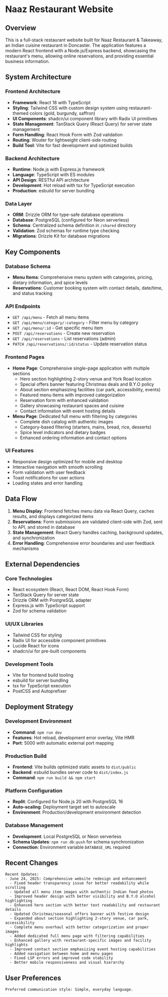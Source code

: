 # Naaz Restaurant Website

## Overview

This is a full-stack restaurant website built for Naaz Restaurant & Takeaway, an Indian cuisine restaurant in Doncaster. The application features a modern React frontend with a Node.js/Express backend, showcasing the restaurant's menu, allowing online reservations, and providing essential business information.

## System Architecture

### Frontend Architecture
- **Framework**: React 18 with TypeScript
- **Styling**: Tailwind CSS with custom design system using restaurant-themed colors (gold, burgundy, saffron)
- **UI Components**: shadcn/ui component library with Radix UI primitives
- **State Management**: TanStack Query (React Query) for server state management
- **Form Handling**: React Hook Form with Zod validation
- **Routing**: Wouter for lightweight client-side routing
- **Build Tool**: Vite for fast development and optimized builds

### Backend Architecture
- **Runtime**: Node.js with Express.js framework
- **Language**: TypeScript with ES modules
- **API Design**: RESTful API architecture
- **Development**: Hot reload with tsx for TypeScript execution
- **Production**: esbuild for server bundling

### Data Layer
- **ORM**: Drizzle ORM for type-safe database operations
- **Database**: PostgreSQL (configured for Neon serverless)
- **Schema**: Centralized schema definition in `/shared` directory
- **Validation**: Zod schemas for runtime type checking
- **Migrations**: Drizzle Kit for database migrations

## Key Components

### Database Schema
- **Menu Items**: Comprehensive menu system with categories, pricing, dietary information, and spice levels
- **Reservations**: Customer booking system with contact details, date/time, and status tracking

### API Endpoints
- `GET /api/menu` - Fetch all menu items
- `GET /api/menu/category/:category` - Filter menu by category
- `GET /api/menu/:id` - Get specific menu item
- `POST /api/reservations` - Create new reservation
- `GET /api/reservations` - List reservations (admin)
- `PATCH /api/reservations/:id/status` - Update reservation status

### Frontend Pages
- **Home Page**: Comprehensive single-page application with multiple sections
  - Hero section highlighting 2-story venue and York Road location
  - Special offers banner featuring Christmas deals and B.Y.O policy
  - About section emphasizing facilities (car park, accessibility, events)
  - Featured menu items with improved categorization
  - Reservation form with enhanced validation
  - Gallery showcasing restaurant spaces and cuisine
  - Contact information with event hosting details
- **Menu Page**: Dedicated full menu with filtering by categories
  - Complete dish catalog with authentic images
  - Category-based filtering (starters, mains, bread, rice, desserts)
  - Spice level indicators and dietary badges
  - Enhanced ordering information and contact options

### UI Features
- Responsive design optimized for mobile and desktop
- Interactive navigation with smooth scrolling
- Form validation with user feedback
- Toast notifications for user actions
- Loading states and error handling

## Data Flow

1. **Menu Display**: Frontend fetches menu data via React Query, caches results, and displays categorized items
2. **Reservations**: Form submissions are validated client-side with Zod, sent to API, and stored in database
3. **State Management**: React Query handles caching, background updates, and synchronization
4. **Error Handling**: Comprehensive error boundaries and user feedback mechanisms

## External Dependencies

### Core Technologies
- React ecosystem (React, React DOM, React Hook Form)
- TanStack Query for server state
- Drizzle ORM with PostgreSQL adapter
- Express.js with TypeScript support
- Zod for schema validation

### UI/UX Libraries
- Tailwind CSS for styling
- Radix UI for accessible component primitives
- Lucide React for icons
- shadcn/ui for pre-built components

### Development Tools
- Vite for frontend build tooling
- esbuild for server bundling
- tsx for TypeScript execution
- PostCSS and Autoprefixer

## Deployment Strategy

### Development Environment
- **Command**: `npm run dev`
- **Features**: Hot reload, development error overlay, Vite HMR
- **Port**: 5000 with automatic external port mapping

### Production Build
- **Frontend**: Vite builds optimized static assets to `dist/public`
- **Backend**: esbuild bundles server code to `dist/index.js`
- **Command**: `npm run build && npm start`

### Platform Configuration
- **Replit**: Configured for Node.js 20 with PostgreSQL 16
- **Auto-scaling**: Deployment target set to autoscale
- **Environment**: Production/development environment detection

### Database Management
- **Development**: Local PostgreSQL or Neon serverless
- **Schema Updates**: `npm run db:push` for schema synchronization
- **Connection**: Environment variable `DATABASE_URL` required

## Recent Changes

```
Recent Updates:
- June 24, 2025: Comprehensive website redesign and enhancement
  - Fixed header transparency issue for better readability while scrolling
  - Updated all menu item images with authentic Indian food photos
  - Improved header design with better visibility and B.Y.O alcohol highlighting
  - Enhanced hero section with better text readability and restaurant details
  - Updated Christmas/seasonal offers banner with festive design
  - Expanded about section highlighting 2-story venue, car park, accessibility
  - Complete menu overhaul with better categorization and proper images
  - Added dedicated full menu page with filtering capabilities
  - Enhanced gallery with restaurant-specific images and facility highlights
  - Improved contact section emphasizing event hosting capabilities
  - Added navigation between home and menu pages
  - Fixed LSP errors and improved code stability
  - Better mobile responsiveness and visual hierarchy
```

## User Preferences

```
Preferred communication style: Simple, everyday language.
```